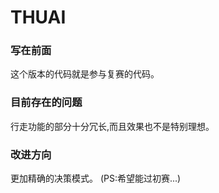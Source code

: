 # THUAI
### 写在前面
这个版本的代码就是参与复赛的代码。
### 目前存在的问题
行走功能的部分十分冗长,而且效果也不是特别理想。
### 改进方向
更加精确的决策模式。
(PS:希望能过初赛...)
